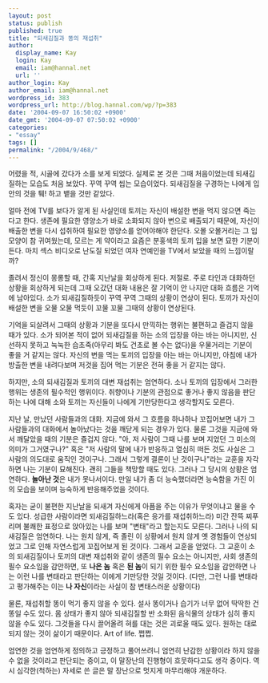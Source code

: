 ```yaml
---
layout: post
status: publish
published: true
title: "되새김질과 똥의 재섭취"
author:
  display_name: Kay
  login: Kay
  email: iam@hannal.net
  url: ''
author_login: Kay
author_email: iam@hannal.net
wordpress_id: 383
wordpress_url: http://blog.hannal.com/wp/?p=383
date: '2004-09-07 16:50:02 +0900'
date_gmt: '2004-09-07 07:50:02 +0900'
categories:
- "essay"
tags: []
permalink: "/2004/9/468/"
---
```

<p>어렸을 적, 시골에 갔다가 소를 보게 되었다. 실제로 본 것은 그때 처음이었는데 되새김질하는 모습도 처음 보았다. 꾸역 꾸역 씹는 모습이었다. 되새김질을 구경하는 나에게 입안의 것을 퉤! 하고 뱉을 것만 같았다.</p>
<p>얼마 전에 TV를 보다가 알게 된 사실인데 토끼는 자신이 배설한 변을 먹지 않으면 죽는다고 한다. 생존에 필요한 영양소가 바로 소화되지 않아 변으로 배출되기 때문에, 자신이 배출한 변을 다시 섭취하여 필요한 영양소를 얻어야해야 한단다. 오몰 오몰거리는 그 입 모양이 참 귀여웠는데, 모르는 게 약이라고 요즘은 분홍색의 토끼 입을 보면 묘한 기분이 든다. 마치 섹스 비디오로 난도질 되었던 여자 연예인을 TV에서 보았을 때의 느낌이랄까?</p>
<p>졸려서 정신이 몽롱할 때, 간혹 지난날을 회상하게 된다. 저절로. 주로 타인과 대화하던 상황을 회상하게 되는데 그때 오갔던 대화 내용은 잘 기억이 안 나지만 대화 흐름은 기억에 남아있다. 소가 되새김질하듯이 꾸역 꾸역 그때의 상황이 연상이 된다. 토끼가 자신이 배설한 변을 오물 오물 먹듯이 꼬물 꼬물 그때의 상황이 연상된다.</p>
<p>기억을 되살려서 그때의 상황과 기분을 또다시 만끽하는 행위는 불편하고 즐겁지 않을 때가 있다. 소가 되어본 적이 없어 되새김질을 하는 소의 입장을 아는 바는 아니지만, 신선하지 못하고 눅눅한 습초죽(아무리 봐도 건초로 볼 수는 없다)을 우물거리는 기분이 좋을 거 같지는 않다. 자신의 변을 먹는 토끼의 입장을 아는 바는 아니지만, 아침에 내가 방출한 변을 내려다보며 저것을 집어 먹는 기분은 전혀 좋을 거 같지는 않다.</p>
<p>하지만, 소의 되새김질과 토끼의 대변 재섭취는 엄연하다. 소나 토끼의 입장에서 그러한 행위는 생존의 필수적인 행위이다. 취향이나 기분의 관점으로 좋거나 좋지 않음을 판단하는 나에 대해 소와 토끼는 자신들이 나에게 기만당한다고 생각할지도 모른다.</p>
<p>지난 날, 만났던 사람들과의 대화. 지금에 와서 그 흐름을 하나하나 꼬집어보면 내가 그 사람들과의 대화에서 놀아났다는 것을 깨닫게 되는 경우가 있다. 물론 그것을 지금에 와서 깨달았을 때의 기분은 즐겁지 않다. "아, 저 사람이 그때 나를 보며 지었던 그 미소의 의미가 그거였구나?" 혹은 "저 사람의 말에 내가 반응하고 열심히 떠든 것도 사실은 그 사람의 의도대로 움직인 것이구나. 그래서 그렇게 결론이 난 것이구나"라는 교훈을 자각하면 나는 기분이 묘해진다. 괜히 그들을 책망할 때도 있다. 그러나 그 당시의 상황은 엄연하다. <b>놀아난 것</b>은 내가 못나서이다. 만일 내가 좀 더 능숙했더라면 능숙함을 가진 이의 모습을 보이며 능숙하게 반응해주었을 것이다.</p>
<p>혹자는 굳이 불편한 지난날을 되새겨 자신에게 아픔을 주는 이유가 무엇이냐고 물을 수도 있다. 성급한 사람이라면 되새김질하느라(혹은 응가를 재섭취하느라) 미간 잔뜩 찌푸리며 불쾌한 표정으로 앉아있는 나를 보며 "변태"라고 할는지도 모른다. 그러나 나의 되새김질은 엄연하다. 나는 원치 않게, 즉 졸린 이 상황에서 원치 않게 옛 경험들이 연상되었고 그로 인해 자연스럽게 꼬집어보게 된 것이다. 그래서 교훈을 얻었다. 그 교훈이 소의 되새김질이나 토끼의 대변 재섭취와 같이 생존의 필수 요소는 아니지만, 사회 생존의 필수 요소임을 감안하면, 또 <b>나은 놈</b> 혹은 <b>된 놈</b>이 되기 위한 필수 요소임을 감안하면 나는 이런 나를 변태라고 판단하는 이에게 기만당한 것일 것이다. (다만, 그런 나를 변태라고 평가해주는 이는 <b>나 자신</b>이라는 사실이 참 변태스러운 상황이다)</p>
<p>물론, 재섭취할 똥이 먹기 좋지 않을 수 있다. 설사 똥이거나 습기가 너무 없어 딱딱한 건똥일 수도 있다. 몸 상태가 좋지 않아 되새김질할 반 소화된 음식물의 상태가 심히 좋지 않을 수도 있다. 그것들을 다시 끌어올려 혀를 대는 것은 괴로울 때도 있다. 원하는 대로 되지 않는 것이 삶이기 때문이다. Art of life. 쩝쩝.</p>
<p>엄연한 것을 엄연하게 정의하고 긍정하고 풀어쓰려니 엄연히 난감한 상황이라 하지 않을 수 없을 것이라고 판단되는 중이고, 이 말장난의 진행형이 흐뭇하다고도 생각 중이다. 역시 심각한(척하는) 자세로 쓴 글은 말 장난으로 멋지게 마무리해야 개운하다.</p>
